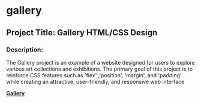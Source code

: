 # gallery
## Project Title: Gallery HTML/CSS Design

### Description:
The Gallery project is an example of a website designed for users to explore various art collections and exhibitions.
The primary goal of this project is to reinforce CSS features such as 'flex' ,'position', 'margin', and 'padding' while creating an attractive, user-friendly, and responsive web interface


[**Gallery**](https://zlhshn.github.io/gallery/)
